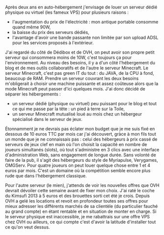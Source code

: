 <!-- title: De l'auto-hébergement au serveur dédié -->
<!-- category: Hébergement -->
<!-- tag: planet -->

Après deux ans en auto-hébergement j'envisage de louer un serveur dédié
physique ou virtuel (les fameux VPS)<!-- more --> pour plusieurs raisons :

- l'augmentation du prix de l'électricité : mon antique portable consomme quand même 90W,
- la baisse du prix des serveurs dédiés,
- l'avantage d'avoir une bande passante non limitée par son upload ADSL pour les services proposés à l'extérieur.

J'ai regardé du côté de Dédibox et de OVH, on peut
avoir son propre petit serveur qui consommera moins de 10W, c'est
toujours ça pour l'environnement. Au niveau des besoins, il y a d'un côté
l'hébergement du blog et de mes outils collaboratifs et de l'autre le
serveur Minecraft. Le serveur Minecraft, c'est pas green IT du tout : du
JAVA, de la CPU à  fond, beaucoup de RAM. Prendre un serveur couvrant les deux
besoins m'obligerait à choisir une machine puissante et assez coûteuse
alors que la mode Minecraft peut passer d'ici quelques mois. J'ai donc
décidé de séparer les hébergements :

- un serveur dédié (physique ou virtuel) peu puissant pour le blog et tout ce qui me passe par la tête : un pied à terre sur la Toile,
- un serveur Minecraft mutualisé loué au mois chez un hébergeur spécialisé dans
  le serveur de jeux.

Étonnamment je ne devrais pas éclater mon budget que je me suis fixé en dessous
de 10 euros TTC par mois car j'ai découvert, gràce à mon fils tout un monde que
je ne connaissais pas : celui des hébergeurs à prix cassé de serveurs de jeux
clef en main où l'on choisit la capacité en nombre de joueurs simultanés (slots),
où tout s'administre en 3 clics avec une interface d'administration Web, sans
engagement de longue durée. Sans volonté de faire de la pub, il s'agit des
hébergeurs du style de Myriapulse, Verygames, OMGServ. Pour quatre joueurs on
peut louer quelque chose entre 1 et 4 euros par mois. C'est un domaine où la
compétition semble encore plus rude que dans l'hébergement classique.

Pour l'autre serveur (le mien), j'attends de voir les nouvelles offres que OVH
devrait dévoiler cette semaine avant de fixer mon choix. J'ai raté le coche du
Kimsufi 2013 à 5 euros et des brouettes sorti cet été je crois. Depuis OVH a
gelé les locations et revoit en profondeur toutes ses offres pour mieux
adresser les différents marchés de sa clientèle (du particulier fauché au grand
compte) en étant rentable et en situation de monter en charge. Si le serveur
physique est inaccessible, je me rabattrais sur une offre VPS chez OVH ou
ailleurs, ce qui compte c'est d'avoir la latitude d'installer tout ce qu'on
veut dessus.

